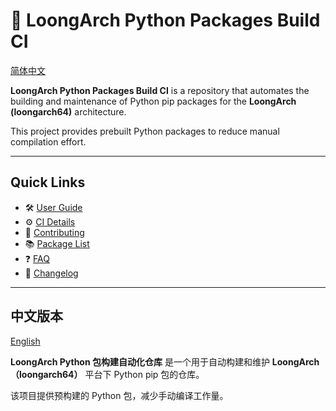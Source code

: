 # 🏡 LoongArch Python Packages Build CI

[简体中文](./index_zh.md)

**LoongArch Python Packages Build CI** is a repository that automates the building and maintenance of Python pip packages for the **LoongArch (loongarch64)** architecture.

This project provides prebuilt Python packages to reduce manual compilation effort.

---

## Quick Links

- 🛠️ [User Guide](./user-guide.md)
- ⚙️ [CI Details](./ci-details.md)
- 🤝 [Contributing](./contributing.md)
- 📚 [Package List](./package-list.md)
- ❓ [FAQ](./faq.md)
- 📝 [Changelog](./changelog.md)

---

## 中文版本

[English](./index.md)

**LoongArch Python 包构建自动化仓库** 是一个用于自动构建和维护 **LoongArch（loongarch64）** 平台下 Python pip 包的仓库。

该项目提供预构建的 Python 包，减少手动编译工作量。

